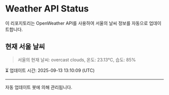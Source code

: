 
# Weather API Status

이 리포지토리는 OpenWeather API를 사용하여 서울의 날씨 정보를 자동으로 업데이트합니다.

## 현재 서울 날씨
> 서울의 현재 날씨: overcast clouds, 온도: 23.13°C, 습도: 85%

⏳ 업데이트 시간: 2025-09-13 13:10:09 (UTC)

---
자동 업데이트 봇에 의해 관리됩니다.
